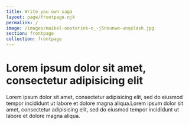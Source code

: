 ```yaml
---
title: Write you own saga
layout: page/frontpage.njk
permalink: /
image: /images/maikel-oosterink-n_-j5nounwe-unsplash.jpg
section: frontpage
collection: frontpage
---
```


# Lorem ipsum dolor sit amet, consectetur adipisicing elit

Lorem ipsum dolor sit amet, consectetur adipisicing elit, sed do eiusmod tempor incididunt ut labore et dolore magna aliqua.Lorem ipsum dolor sit amet, consectetur adipisicing elit, sed do eiusmod tempor incididunt ut labore et dolore magna aliqua.
